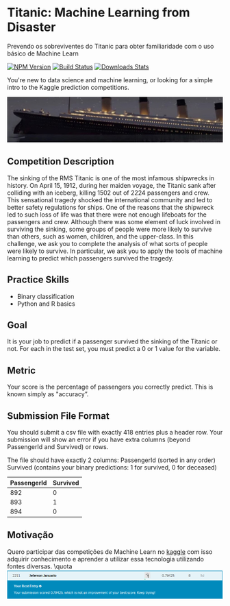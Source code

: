 # Titanic: Machine Learning from Disaster
Prevendo os sobreviventes do Titanic para obter familiaridade com o uso básico de Machine Learn

[![NPM Version][npm-image]][npm-url]
[![Build Status][travis-image]][travis-url]
[![Downloads Stats][npm-downloads]][npm-url]

You\'re new to data science and machine learning, or looking for a simple intro to the Kaggle prediction competitions.

![](img/header.png)

## Competition Description

The sinking of the RMS Titanic is one of the most infamous shipwrecks in history.  On April 15, 1912, during her maiden voyage, the Titanic sank after colliding with an iceberg, killing 1502 out of 2224 passengers and crew. This sensational tragedy shocked the international community and led to better safety regulations for ships.
One of the reasons that the shipwreck led to such loss of life was that there were not enough lifeboats for the passengers and crew. Although there was some element of luck involved in surviving the sinking, some groups of people were more likely to survive than others, such as women, children, and the upper-class.
In this challenge, we ask you to complete the analysis of what sorts of people were likely to survive. In particular, we ask you to apply the tools of machine learning to predict which passengers survived the tragedy.

## Practice Skills

- Binary classification
- Python and R basics

## Goal

It is your job to predict if a passenger survived the sinking of the Titanic or not. 
For each in the test set, you must predict a 0 or 1 value for the variable.

## Metric

Your score is the percentage of passengers you correctly predict. This is known simply as "accuracy”.

## Submission File Format

You should submit a csv file with exactly 418 entries plus a header row. Your submission will show an error if you have extra columns (beyond PassengerId and Survived) or rows.

The file should have exactly 2 columns:
PassengerId (sorted in any order)
Survived (contains your binary predictions: 1 for survived, 0 for deceased)

| PassengerId | Survived |
|-------------|----------|
| 892         | 0        |
| 893         | 1        |
| 894         | 0        |

## Motivação

Quero participar das competições de Machine Learn no [kaggle](Kaggle.com) com isso adquirir conhecimento e aprender a utilizar essa tecnologia utilizando fontes diversas.
\quota
![](img/submition.png)

<!-- Markdown link & img dfn's -->
[npm-image]: https://img.shields.io/npm/v/datadog-metrics.svg?style=flat-square
[npm-url]: https://npmjs.org/package/datadog-metrics
[npm-downloads]: https://img.shields.io/npm/dm/datadog-metrics.svg?style=flat-square
[travis-image]: https://img.shields.io/travis/dbader/node-datadog-metrics/master.svg?style=flat-square
[travis-url]: https://travis-ci.org/dbader/node-datadog-metrics
[wiki]: https://github.com/yourname/yourproject/wiki
